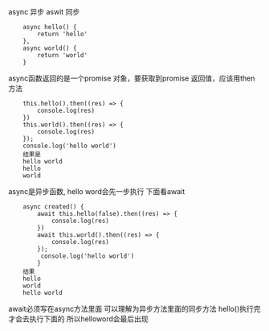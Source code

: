 async 异步
aswit 同步
```
	async hello() {
		return 'hello'
	},
	async world() {
		return 'world'
	}

```
async函数返回的是一个promise 对象，要获取到promise 返回值，应该用then 方法
```
	this.hello().then((res) => {
		console.log(res)
	})
	this.world().then((res) => {
		console.log(res)
	});
	console.log('hello world')
	结果是
	hello world
	hello
	world
```
async是异步函数, hello word会先一步执行 下面看await
```
	async created() {
		await this.hello(false).then((res) => {
			console.log(res)
		})
		await this.world().then((res) => {
			console.log(res)
		});
		 console.log('hello world')
		}
	结果
	hello
	world
	hello world
```
await必须写在async方法里面 可以理解为异步方法里面的同步方法 hello()执行完才会去执行下面的 所以helloword会最后出现